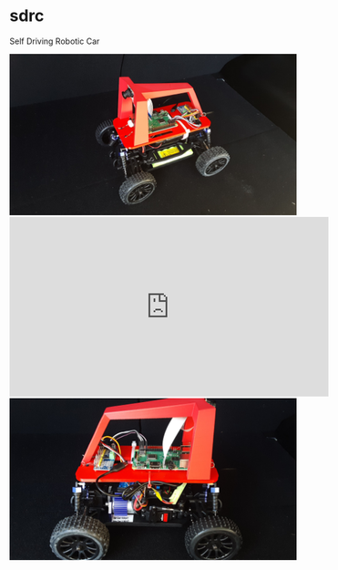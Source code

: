# sdrc
Self Driving Robotic Car

<img src="./images/sdrc-img.jpg">


<iframe width="560" height="315" src="https://www.youtube.com/embed/paPWSxHZP8o" title="YouTube video player" frameborder="0" allow="accelerometer; autoplay; clipboard-write; encrypted-media; gyroscope; picture-in-picture" allowfullscreen></iframe>


<img src="./images/sdrc-img2.jpg">
